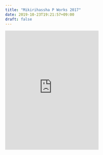 ```yaml
---
title: "Mikirihassha P Works 2017"
date: 2019-10-23T19:21:57+09:00
draft: false
---
```


<iframe src="https://open.spotify.com/embed/album/25NCxA6DrTmTS56vX5h5hr" width="300" height="380" frameborder="0" allowtransparency="true" allow="encrypted-media"></iframe>